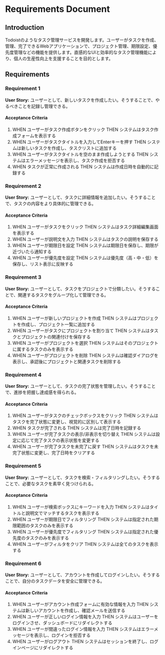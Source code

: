 # Requirements Document

## Introduction

Todoistのようなタスク管理サービスを開発します。ユーザーがタスクを作成、管理、完了できるWebアプリケーションで、プロジェクト管理、期限設定、優先度管理などの機能を提供します。直感的なUIと効率的なタスク管理機能により、個人の生産性向上を支援することを目的とします。

## Requirements

### Requirement 1

**User Story:** ユーザーとして、新しいタスクを作成したい。そうすることで、やるべきことを記録し管理できる。

#### Acceptance Criteria

1. WHEN ユーザーがタスク作成ボタンをクリック THEN システムはタスク作成フォームを表示する
2. WHEN ユーザーがタスクタイトルを入力してEnterキーを押す THEN システムは新しいタスクを作成し、タスクリストに追加する
3. WHEN ユーザーがタスクタイトルを空のまま作成しようとする THEN システムはエラーメッセージを表示し、タスク作成を拒否する
4. WHEN タスクが正常に作成される THEN システムは作成日時を自動的に記録する

### Requirement 2

**User Story:** ユーザーとして、タスクに詳細情報を追加したい。そうすることで、タスクの内容をより具体的に管理できる。

#### Acceptance Criteria

1. WHEN ユーザーがタスクをクリック THEN システムはタスク詳細編集画面を表示する
2. WHEN ユーザーが説明文を入力 THEN システムはタスクの説明を保存する
3. WHEN ユーザーが期限日を設定 THEN システムは期限日を保存し、期限が近づいたら通知する
4. WHEN ユーザーが優先度を設定 THEN システムは優先度（高・中・低）を保存し、リスト表示に反映する

### Requirement 3

**User Story:** ユーザーとして、タスクをプロジェクトで分類したい。そうすることで、関連するタスクをグループ化して管理できる。

#### Acceptance Criteria

1. WHEN ユーザーが新しいプロジェクトを作成 THEN システムはプロジェクトを作成し、プロジェクト一覧に追加する
2. WHEN ユーザーがタスクにプロジェクトを割り当て THEN システムはタスクとプロジェクトの関連付けを保存する
3. WHEN ユーザーがプロジェクトを選択 THEN システムはそのプロジェクトに属するタスクのみを表示する
4. WHEN ユーザーがプロジェクトを削除 THEN システムは確認ダイアログを表示し、承認後にプロジェクトと関連タスクを削除する

### Requirement 4

**User Story:** ユーザーとして、タスクの完了状態を管理したい。そうすることで、進捗を把握し達成感を得られる。

#### Acceptance Criteria

1. WHEN ユーザーがタスクのチェックボックスをクリック THEN システムはタスクを完了状態に変更し、視覚的に区別して表示する
2. WHEN タスクが完了される THEN システムは完了日時を記録する
3. WHEN ユーザーが完了タスクの表示/非表示を切り替え THEN システムは設定に応じて完了タスクの表示状態を変更する
4. WHEN ユーザーが完了タスクを未完了に戻す THEN システムはタスクを未完了状態に変更し、完了日時をクリアする

### Requirement 5

**User Story:** ユーザーとして、タスクを検索・フィルタリングしたい。そうすることで、必要なタスクを素早く見つけられる。

#### Acceptance Criteria

1. WHEN ユーザーが検索ボックスにキーワードを入力 THEN システムはタイトルと説明文でマッチするタスクを表示する
2. WHEN ユーザーが期限日でフィルタリング THEN システムは指定された期限範囲のタスクのみを表示する
3. WHEN ユーザーが優先度でフィルタリング THEN システムは指定された優先度のタスクのみを表示する
4. WHEN ユーザーがフィルタをクリア THEN システムは全てのタスクを表示する

### Requirement 6

**User Story:** ユーザーとして、アカウントを作成してログインしたい。そうすることで、自分のタスクデータを安全に管理できる。

#### Acceptance Criteria

1. WHEN ユーザーがアカウント作成フォームに有効な情報を入力 THEN システムは新しいアカウントを作成し、確認メールを送信する
2. WHEN ユーザーが正しいログイン情報を入力 THEN システムはユーザーをログインさせ、ダッシュボードにリダイレクトする
3. WHEN ユーザーが間違ったログイン情報を入力 THEN システムはエラーメッセージを表示し、ログインを拒否する
4. WHEN ユーザーがログアウト THEN システムはセッションを終了し、ログインページにリダイレクトする